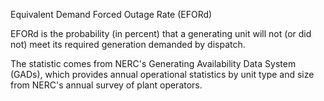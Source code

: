 Equivalent Demand Forced Outage Rate (EFORd)

EFORd is the probability (in percent) that a generating unit will not (or did not) meet its required generation demanded by dispatch.

The statistic comes from NERC's Generating Availability Data System (GADs), which provides annual operational statistics by unit type and size from NERC's annual survey of plant operators.